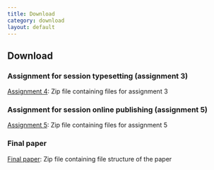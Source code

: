 ```yaml
---
title: Download
category: download
layout: default
---
```


## Download

### Assignment for session typesetting (assignment 3)

[Assignment 4](../Assignments/Assignment4/Assignment5.zip): Zip file containing files for assignment 3

### Assignment for session online publishing (assignment 5)

[Assignment 5](../Assignments/Assignment5/Assignment5.zip): Zip file containing files for assignment 5

### Final paper

[Final paper](../Assignments/Final/Final.zip): Zip file containing file structure of the paper


